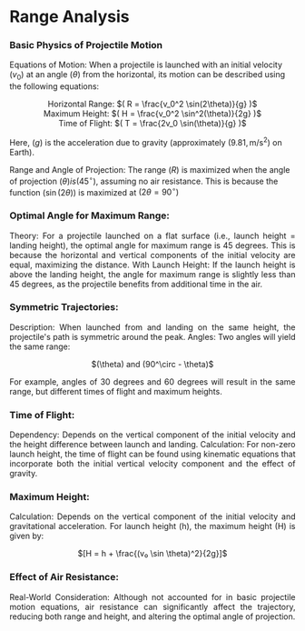 # Range Analysis

### Basic Physics of Projectile Motion

Equations of Motion: When a projectile is launched with an initial velocity 
$( v_0 )$ at an angle $( \theta )$ 
from the horizontal, its motion can be described using the following equations:

<center>
Horizontal Range: $( R = \frac{v_0^2 \sin(2\theta)}{g} )$
</center>

<center>
Maximum Height: $( H = \frac{v_0^2 \sin^2(\theta)}{2g} )$
</center>

<center>
Time of Flight: $( T = \frac{2v_0 \sin(\theta)}{g} )$
</center>

Here, $( g )$ is the acceleration due to gravity (approximately $( 9.81 , \text{m/s}^2 )$ on Earth).

Range and Angle of Projection: The range $( R )$ is maximized when the angle of projection $( \theta ) is ( 45^\circ )$, assuming no air resistance. This is because the function $( \sin(2\theta) )$ is maximized at $( 2\theta = 90^\circ )$

### Optimal Angle for Maximum Range:
<p align="justify">
Theory: For a projectile launched on a flat surface (i.e., launch height = landing height), the optimal angle for maximum range is 45 degrees. This is because the horizontal and vertical components of the initial velocity are equal, maximizing the distance.
With Launch Height: If the launch height is above the landing height, the angle for maximum range is slightly less than 45 degrees, as the projectile benefits from additional time in the air.
</p>

### Symmetric Trajectories:
<p align="justify">
Description: When launched from and landing on the same height, the projectile's path is symmetric around the peak.
Angles: Two angles will yield the same range: </p>
<center>
$(\theta) and (90^\circ - \theta)$
</center>
<p align="justify">
For example, angles of 30 degrees and 60 degrees will result in the same range, but different times of flight and maximum heights.
</p>

### Time of Flight:
<p align="justify">
Dependency: Depends on the vertical component of the initial velocity and the height difference between launch and landing.
Calculation: For non-zero launch height, the time of flight can be found using kinematic equations that incorporate both the initial vertical velocity component and the effect of gravity.
</p>

### Maximum Height:
<p align="justify">
Calculation: Depends on the vertical component of the initial velocity and gravitational acceleration. For launch height (h), the maximum height (H) is given by:</p>
<center>
$[H = h + \frac{(v₀ \sin \theta)^2}{2g}]$
</center>

### Effect of Air Resistance:
<p align="justify">
Real-World Consideration: Although not accounted for in basic projectile motion equations, air resistance can significantly affect the trajectory, reducing both range and height, and altering the optimal angle of projection.
</p>
